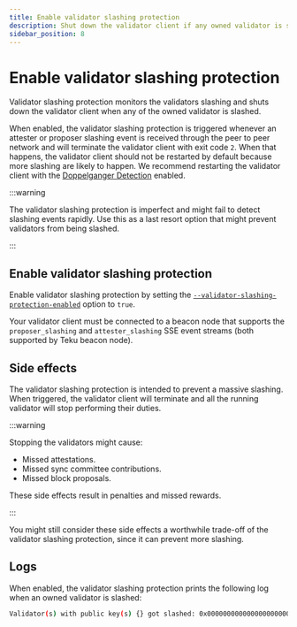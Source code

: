 ```yaml
---
title: Enable validator slashing protection
description: Shut down the validator client if any owned validator is slashed.
sidebar_position: 8
---
```


# Enable validator slashing protection

Validator slashing protection monitors the validators slashing and shuts down the validator client when any of the owned validator is slashed.

When enabled, the validator slashing protection is triggered whenever an attester or proposer slashing event is received through the peer to peer network and will terminate the validator client with exit code `2`.
When that happens, the validator client should not be restarted by default because more slashing are likely to happen. We recommend restarting the validator client with the [Doppelganger Detection](./enable-doppelganger-detection.md) enabled.

:::warning

The validator slashing protection is imperfect and might fail to detect slashing events rapidly. Use this as a last resort option that might prevent validators from being slashed.

:::

## Enable validator slashing protection

Enable validator slashing protection by setting the
[`--validator-slashing-protection-enabled`](../reference/cli/index.md#validator-slashing-protection-enabled)
option to `true`.

Your validator client must be connected to a beacon node that supports the `proposer_slashing` and `attester_slashing` SSE event streams (both supported by Teku beacon node).

## Side effects

The validator slashing protection is intended to prevent a massive slashing. When triggered, the validator client will terminate and all the running validator will stop performing their duties.

:::warning

Stopping the validators might cause:

- Missed attestations.
- Missed sync committee contributions.
- Missed block proposals.

These side effects result in penalties and missed rewards.

:::

You might still consider these side effects a worthwhile trade-off of the validator slashing protection, since it can prevent more slashing.

## Logs

When enabled, the validator slashing protection prints the following log when an owned validator is slashed:

```bash title="Example validator protection log when two owned validators are slashed"
Validator(s) with public key(s) {} got slashed: 0x000000000000000000000000000000000000000000000000000000000000000000000000000000000000000000000001, 0x000000000000000000000000000000000000000000000000000000000000000000000000000000000000000000000002.  Shutting down validator client...
```
